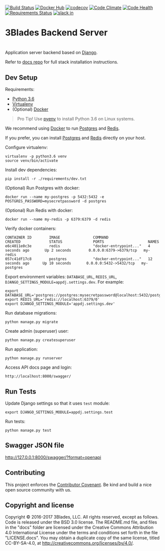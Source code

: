 [![Build Status](https://travis-ci.org/3Blades/app-backend.svg?branch=master)](https://travis-ci.org/3Blades/app-backend)
[![Docker Hub](https://img.shields.io/badge/docker-ready-blue.svg)](https://hub.docker.com/r/3blades/app-backend/)
[![codecov](https://codecov.io/gh/3Blades/app-backend/branch/master/graph/badge.svg)](https://codecov.io/gh/3Blades/app-backend)
[![Code Climate](https://codeclimate.com/github/3Blades/app-backend/badges/gpa.svg)](https://codeclimate.com/github/3Blades/app-backend)
[![Code Health](https://landscape.io/github/3Blades/app-backend/master/landscape.svg?style=flat)](https://landscape.io/github/3Blades/app-backend/master)
[![Requirements Status](https://requires.io/github/3Blades/app-backend/requirements.svg?branch=master)](https://requires.io/github/3Blades/app-backend/requirements/?branch=master)
[![slack in](https://slackin-pypmyuhqds.now.sh/badge.svg)](https://slackin-pypmyuhqds.now.sh/)

# 3Blades Backend Server
#

Application server backend based on [Django](https://www.djangoproject.com/).

Refer to [docs repo](https://github.com/3blades/docs) for full stack installation instructions.

## Dev Setup

Requirements:

- [Python 3.6](https://www.python.org/downloads/release/python-360/)
- [Virtualenv](https://virtualenv.pypa.io/en/stable/installation/)
- (Optional) [Docker](https://docs.docker.com/engine/installation/)

> Pro Tip! Use [pyenv](https://github.com/pyenv/pyenv) to install Python 3.6 on Linux systems.

We recommend using [Docker](https://docs.docker.com/engine/installation/) to run [Postgres](https://hub.docker.com/_/postgres/) and [Redis](https://hub.docker.com/_/redis/).

If you prefer, you can install [Postgres](https://www.postgresql.org/docs/current/static/tutorial-install.html) and [Redis](https://redis.io/topics/quickstart) directly on your host.

Configure virtualenv:

    virtualenv -p python3.6 venv
    source venv/bin/activate

Install dev dependencies:

    pip install -r ./requirements/dev.txt

(Optional) Run Postgres with docker:

    docker run --name my-postgres -p 5432:5432 -e POSTGRES_PASSWORD=mysecretpassword -d postgres

(Optional) Run Redis with docker:

    docker run --name my-redis -p 6379:6379 -d redis

Verify docker containers:

```
CONTAINER ID        IMAGE               COMMAND                  CREATED             STATUS              PORTS                    NAMES
e6c4011e0c3e        redis               "docker-entrypoint..."   4 seconds ago       Up 2 seconds        0.0.0.0:6379->6379/tcp   my-redis
057c41df17c8        postgres            "docker-entrypoint..."   12 seconds ago      Up 10 seconds       0.0.0.0:5432->5432/tcp   my-postgres
```

Export environment variables: `DATABASE_URL`, `REDIS_URL`, `DJANGO_SETTINGS_MODULE=appdj.settings.dev`. For example:

    export DATABASE_URL='postgres://postgres:mysecretpassword@localhost:5432/postgres'
    export REDIS_URL='redis://localhost:6379/0'
    export DJANGO_SETTINGS_MODULE='appdj.settings.dev'

Run database migrations:

    python manage.py migrate

Create admin (superuser) user:

    python manage.py createsuperuser

Run application:

    python manage.py runserver

Access API docs page and login:

    http://localhost:8000/swagger/

## Run Tests

Update Django settings so that it uses `test` module:

    export DJANGO_SETTINGS_MODULE=appdj.settings.test

Run tests:

    python manage.py test

## Swagger JSON file

http://127.0.0.1:8000/swagger/?format=openapi

## Contributing

This project enforces the [Contributor Covenant](./CODE_OF_CONDUCT.md). Be kind
and build a nice open source community with us.


## Copyright and license

Copyright © 2016-2017 3Blades, LLC. All rights reserved, except as follows. Code
is released under the BSD 3.0 license. The README.md file, and files in the
"docs" folder are licensed under the Creative Commons Attribution 4.0
International License under the terms and conditions set forth in the file
"LICENSE.docs". You may obtain a duplicate copy of the same license, titled
CC-BY-SA-4.0, at http://creativecommons.org/licenses/by/4.0/.
